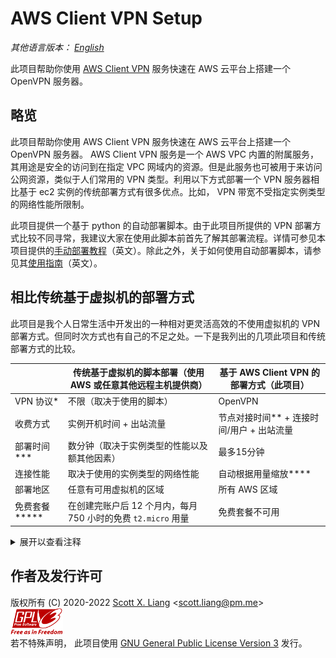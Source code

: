 # AWS Client VPN Setup

*其他语言版本： [English](./README.md)*

此项目帮助你使用 [AWS Client VPN](https://aws.amazon.com/vpn/client-vpn/) 服务快速在 AWS 云平台上搭建一个 OpenVPN 服务器。

## 略览

此项目帮助你使用 AWS Client VPN 服务快速在 AWS 云平台上搭建一个 OpenVPN 服务器。 AWS Client VPN 服务是一个 AWS VPC 内置的附属服务，其用途是安全的访问到在指定 VPC 网域内的资源。但是此服务也可被用于来访问公网资源，类似于人们常用的 VPN 类型。利用以下方式部署一个 VPN 服务器相比基于 ec2 实例的传统部署方式有很多优点。比如， VPN 带宽不受指定实例类型的网络性能所限制。

此项目提供一个基于 python 的自动部署脚本。由于此项目所提供的 VPN 部署方式比较不同寻常，我建议大家在使用此脚本前首先了解其部署流程。详情可参见本项目提供的[手动部署教程](docs/manual-deployment.md)（英文）。除此之外，关于如何使用自动部署脚本，请参见其[使用指南](docs/deployment-script-zh.md)（英文）。

## 相比传统基于虚拟机的部署方式

此项目是我个人日常生活中开发出的一种相对更灵活高效的不使用虚拟机的 VPN 部署方式。但同时次方式也有自己的不足之处。一下是我列出的几项此项目和传统部署方式的比较。

| | 传统基于虚拟机的脚本部署（使用 AWS 或任意其他远程主机提供商） | 基于 AWS Client VPN 的部署方式（此项目） |
| --- | --- | --- |
| VPN 协议\* | 不限（取决于使用的脚本） | OpenVPN |
| 收费方式  | 实例开机时间 + 出站流量 | 节点对接时间\*\* + 连接时间/用户 + 出站流量 |
| 部署时间\*\*\* | 数分钟（取决于实例类型的性能以及额其他因素） | 最多15分钟 |
| 连接性能 | 取决于使用的实例类型的网络性能 | 自动根据用量缩放\*\*\*\* | 
| 部署地区 | 任意有可用虚拟机的区域 | 所有 AWS 区域 |
| 免费套餐\*\*\*\*\* | 在创建完账户后 12 个月内，每月 750 小时的免费 `t2.micro` 用量 | 免费套餐不可用 |

<details>
<summary>
展开以查看注释
</summary>

**\*** 你可以选择你想要在远程主机上安装的 VPN 类型，比如 IPsec 或 Shadowsocks 等等。当时若使用  Client VPN 服务，你就必须只能使用 OpenVPN。

**\*\*** 不要将 “对接时间“ (association time) 与 ”用户连接时间“ (connection time per user) 混淆。”对接时间“是指 Client VPN 节点和指定 VPC 的指定子网对接 (association) 的时间。“用户对接时间”是指每用户连接着节点的时间。

**\*\*\*** 在一个 ec2 实例上使用脚本安装 VPN 服务器需要等待操作系统下载和处理需要的软件包。（比如编译和生成证书的过程）所以说实际的部署时间不定，一般情况下配置越高的系统的等待时越短。

**\*\*\*\*** 根据 AWS 提供的信息， Client VPN 的网络性能是弹性的，并且能够自动根据需要调整性能（收缩）。 根据我个人的经历， Client VPN 的网络带宽直接取决于你本地的网络环境的最高带宽限制。

**\*\*\*\*\*** 关于 AWS 的入门免费套餐，详情请参考[此页面](https://aws.amazon.com/free/)。

</details>

## 作者及发行许可

版权所有 (C) 2020-2022 [Scott X. Liang](https://github.com/scottpedia) \<scott.liang@pm.me\>   
[![GPL logo with text](img/gplv3-with-text-84x42.png)](https://www.gnu.org/licenses/gpl-3.0.txt)  
若不特殊声明， 此项目使用 [GNU General Public License Version 3](https://www.gnu.org/licenses/gpl-3.0.txt) 发行。
